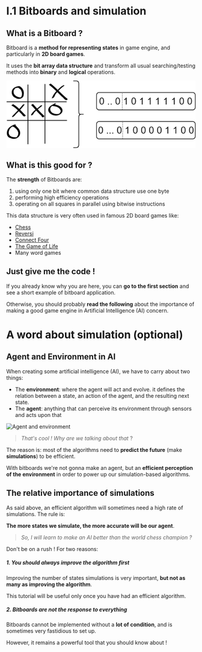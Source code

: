 # I.1 Bitboards and simulation

## What is a Bitboard ?

Bitboard is a **method for representing states** in game engine, and particularly in **2D board games**.

It uses the **bit array data structure** and transform all usual searching/testing methods into **binary** and **logical** operations.

![Banner](img/banner.png)

## What is this good for ?

The **strength** of Bitboards are:
1. using only one bit where common data structure use one byte
2. performing high efficiency operations
3. operating on all squares in parallel using bitwise instructions

This data structure is very often used in famous 2D board games like:
* [Chess](https://en.wikipedia.org/wiki/Chess)
* [Reversi](https://en.wikipedia.org/wiki/Reversi)
* [Connect Four](https://en.wikipedia.org/wiki/Connect_Four)
* [The Game of Life](https://en.wikipedia.org/wiki/Conway%27s_Game_of_Life)
* Many word games

## Just give me the code !

If you already know why you are here, you can **go to the first section** and see a short example of bitboard application.

Otherwise, you should probably **read the following** about the importance of making a good game engine in Artificial Intelligence (AI) concern.

# A word about simulation (optional)

## Agent and Environment in AI

When creating some artificial intelligence (AI), we have to carry about two things:
* The **environment**: where the agent will act and evolve. it defines the relation between a state, an action of the agent, and the resulting next state.
* The **agent**: anything that can perceive its environment through sensors and acts upon that

![Agent and environment](http://cs-alb-pc3.massey.ac.nz/notes/59302/fig02.01.gif)

> _That's cool ! Why are we talking about that_ ?

The reason is: most of the algorithms need to **predict the future** (make **simulations**) to be efficient.

With bitboards we're not gonna make an agent, but an **efficient perception of the environment** in order to power up our simulation-based algorithms.

## The relative importance of simulations

As said above, an efficient algorithm will sometimes need a high rate of simulations. The rule is:

**The more states we simulate, the more accurate will be our agent**.

> _So, I will learn to make an AI better than the world chess champion ?_

Don't be on a rush ! For two reasons:

##### 1. You should always **improve the algorithm first**

Improving the number of states simulations is very important, **but not as many as improving the algorithm**.

This tutorial will be useful only once you have had an efficient algorithm.

##### 2. Bitboards are **not the response to everything**

Bitboards cannot be implemented without a **lot of condition**, and is sometimes very fastidious to set up.

However, it remains a powerful tool that you should know about !

